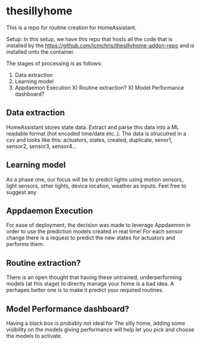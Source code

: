 # thesillyhome

This is a repo for routine creation for HomeAssistant.

Setup:
In this setup, we have this repo that hosts all the code that is installed by the https://github.com/lcmchris/thesillyhome-addon-repo and is installed onto the container.

The stages of processing is as follows:

1) Data extraction
2) Learning model
3) Appdaemon Execution
X) Routine extraction?
X) Model Performance dashboard?

<h2> Data extraction </h2>
HomeAssistant stores state data. Extract and parse this data into a ML readable format (hot encoded time/date etc..).
The data is strucutred in a csv and looks like this:
actuators, states, created, duplicate, senor1, sensor2, sensor3, sensor4...


<h2> Learning model </h2>
As a phase one, our focus will be to predict lights using motion sensors, light sensors, other lights, device location, weather as inputs.
Feel free to suggest any 

<h2> Appdaemon Execution </h2>
For ease of deployment, the decision was made to leverage Appdaemon in order to use the prediction models created in real time!
For each sensor change there is a request to predict the new states for actuators and performs them.

<h2> Routine extraction? </h2>
There is an open thought that having these untrained, underperforming models (at this stage) to directly manage your home is a bad idea. A perhapes better one is to make it predict your required routines.

<h2> Model Performance dashboard? </h2>
Having a black box is probably not ideal for The silly home, adding some visibility on the models giving performance will help let you pick and choose the models to activate.
